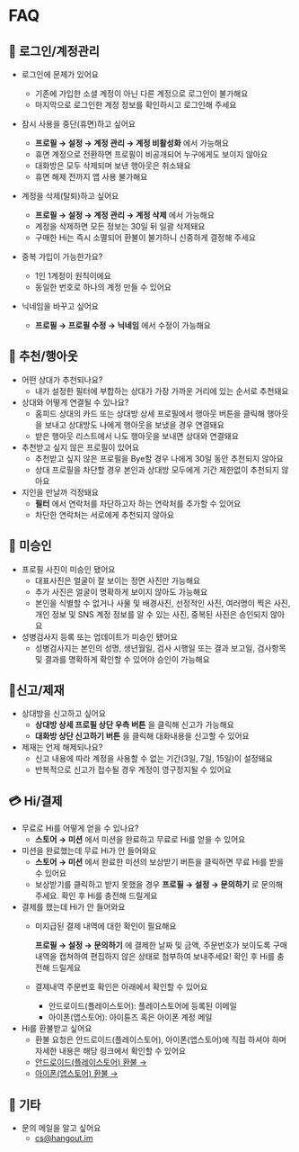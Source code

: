 # FAQ

## 🤖 로그인/계정관리

- 로그인에 문제가 있어요
    - 기존에 가입한 소셜 계정이 아닌 다른 계정으로 로그인이 불가해요
    - 마지막으로 로그인한 계정 정보를 확인하시고 로그인해 주세요
- 잠시 사용을 중단(휴면)하고 싶어요
    - **프로필 → 설정 → 계정 관리 → 계정 비활성화** 에서 가능해요
    - 휴면 계정으로 전환하면 프로필이 비공개되어 누구에게도 보이지 않아요
    - 대화방은 모두 삭제되며 보낸 행아웃은 취소돼요
    - 휴면 해제 전까지 앱 사용 불가해요
- 계정을 삭제(탈퇴)하고 싶어요
    - **프로필 → 설정 → 계정 관리 → 계정 삭제** 에서 가능해요
    - 계정을 삭제하면 모든 정보는 30일 뒤 일괄 삭제돼요
    - 구매한 Hi는 즉시 소멸되어 환불이 불가하니 신중하게 결정해 주세요
    
- 중복 가입이 가능한가요?
    - 1인 1계정이 원칙이에요
    - 동일한 번호로 하나의 계정 만들 수 있어요
- 닉네임을 바꾸고 싶어요
    - **프로필 → 프로필 수정 → 닉네임** 에서 수정이 가능해요
    

## 💖 추천/행아웃

- 어떤 상대가 추천되나요?
    - 내가 설정한 필터에 부합하는 상대가 가장 가까운 거리에 있는 순서로 추천돼요
- 상대와 어떻게 연결될 수 있나요?
    - 홈피드 상대의 카드 또는 상대방 상세 프로필에서 행아웃 버튼을 클릭해 행아웃을 보내고 상대방도 나에게 행아웃을 보냈을 경우 연결돼요
    - 받은 행아웃 리스트에서 나도 행아웃을 보내면 상대와 연결돼요
- 추천받고 싶지 않은 프로필이 있어요
    - 추천받고 싶지 않은 프로필을 Bye할 경우 나에게 30일 동안 추천되지 않아요
    - 상대 프로필을 차단할 경우 본인과 상대방 모두에게 기간 제한없이 추천되지 않아요
- 지인을 만날까 걱정돼요
    - **필터** 에서 연락처를 차단하고자 하는 연락처를 추가할 수 있어요
    - 차단한 연락처는 서로에게 추천되지 않아요

## 🚫 미승인

- 프로필 사진이 미승인 됐어요
    - 대표사진은 얼굴이 잘 보이는 정면 사진만 가능해요
    - 추가 사진은 얼굴이 명확하게 보이지 않아도 가능해요
    - 본인을 식별할 수 없거나 사물 및 배경사진, 선정적인 사진, 여러명이 찍은 사진, 개인 정보 및 SNS 계정 정보를 알 수 있는 사진, 중복된 사진은 승인되지 않아요
- 성병검사지 등록 또는 업데이트가 미승인 됐어요
    - 성병검사지는 본인의 성명, 생년월일, 검사 시행일 또는 결과 보고일, 검사항목 및 결과를 명확하게 확인할 수 있어야 승인이 가능해요

## 🚨신고/제재

- 상대방을 신고하고 싶어요
    - **상대방 상세 프로필 상단 우측 버튼** 을 클릭해 신고가 가능해요
    - **대화방 상단 신고하기 버튼** 을 클릭해 대화내용을 신고할 수 있어요
- 제재는 언제 해제되나요?
    - 신고 내용에 따라 계정을 사용할 수 없는 기간(3일, 7일, 15일)이 설정돼요
    - 반복적으로 신고가 접수될 경우 계정이 영구정지될 수 있어요

## 💳 **Hi/결제**

- 무료로 Hi를 어떻게 얻을 수 있나요?
    - **스토어 → 미션** 에서 미션을 완료하고 무료로 Hi를 얻을 수 있어요
- 미션을 완료했는데 무료 Hi가 안 들어와요
    - **스토어 → 미션** 에서 완료한 미션의 보상받기 버튼을 클릭하면 무료 Hi를 받을 수 있어요
    - 보상받기를 클릭하고 받지 못했을 경우 **프로필 → 설정 → 문의하기** 로 문의해 주세요. 확인 후 Hi를 충전해 드릴게요
- 결제를 했는데 Hi가 안 들어와요
    - 미지급된 결제 내역에 대한 확인이 필요해요
        
        **프로필 → 설정 → 문의하기** 에 결제한 날짜 및 금액, 주문번호가 보이도록 구매내역을 캡쳐하여 편집하지 않은 상태로 첨부하여 보내주세요! 확인 후 Hi를 충전해 드릴게요
        
    - 결제내역 주문번호 확인은 아래에서 확인할 수 있어요
        - 안드로이드(플레이스토어): 플레이스토어에 등록된 이메일
        - 아이폰(앱스토어): 아이튠즈 혹은 아이폰 계정 메일
- Hi를 환불받고 싶어요
    - 환불 요청은 안드로이드(플레이스토어), 아이폰(앱스토어)에 직접 하셔야 하며 자세한 내용은 해당 링크에서 확인할 수 있어요
    - [안드로이드(플레이스토어) 환불 →](https://support.google.com/googleplay/answer/2479637?hl=ko)
    - [아이폰(앱스토어) 환불 →](https://support.apple.com/ko-kr/HT204084)

## 🎸 기타

- 문의 메일을 알고 싶어요
    - cs@hangout.im